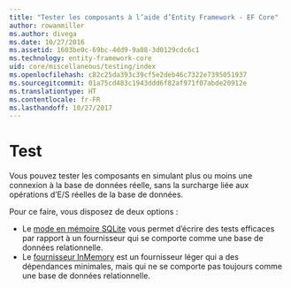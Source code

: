 ```yaml
---
title: "Tester les composants à l’aide d’Entity Framework - EF Core"
author: rowanmiller
ms.author: divega
ms.date: 10/27/2016
ms.assetid: 1603be0c-69bc-4dd9-9a08-3d0129cdc6c1
ms.technology: entity-framework-core
uid: core/miscellaneous/testing/index
ms.openlocfilehash: c82c25da393c39cf5e2deb46c7322e7395051937
ms.sourcegitcommit: 01a75cd483c1943ddd6f82af971f07abde20912e
ms.translationtype: HT
ms.contentlocale: fr-FR
ms.lasthandoff: 10/27/2017
---
```

# <a name="testing"></a>Test

Vous pouvez tester les composants en simulant plus ou moins une connexion à la base de données réelle, sans la surcharge liée aux opérations d’E/S réelles de la base de données.

Pour ce faire, vous disposez de deux options :
 * Le [mode en mémoire SQLite](sqlite.md) vous permet d’écrire des tests efficaces par rapport à un fournisseur qui se comporte comme une base de données relationnelle.
 * Le [fournisseur InMemory](in-memory.md) est un fournisseur léger qui a des dépendances minimales, mais qui ne se comporte pas toujours comme une base de données relationnelle.
